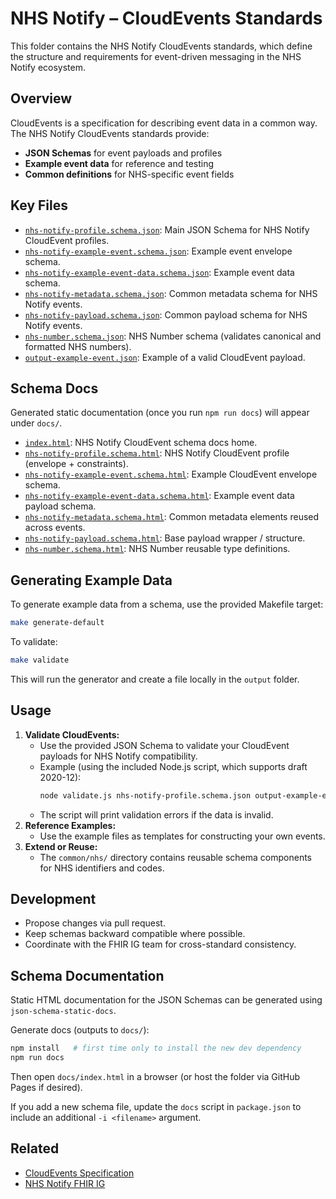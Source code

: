 # NHS Notify – CloudEvents Standards

This folder contains the NHS Notify CloudEvents standards, which define the structure and requirements for event-driven messaging in the NHS Notify ecosystem.

## Overview

CloudEvents is a specification for describing event data in a common way. The NHS Notify CloudEvents standards provide:

- **JSON Schemas** for event payloads and profiles
- **Example event data** for reference and testing
- **Common definitions** for NHS-specific event fields

## Key Files

- [`nhs-notify-profile.schema.json`](nhs-notify-profile.schema.json): Main JSON Schema for NHS Notify CloudEvent profiles.
- [`nhs-notify-example-event.schema.json`](nhs-notify-example-event.schema.json): Example event envelope schema.
- [`nhs-notify-example-event-data.schema.json`](nhs-notify-example-event-data.schema.json): Example event data schema.
- [`nhs-notify-metadata.schema.json`](nhs-notify-metadata.schema.json): Common metadata schema for NHS Notify events.
- [`nhs-notify-payload.schema.json`](nhs-notify-payload.schema.json): Common payload schema for NHS Notify events.
- [`nhs-number.schema.json`](nhs-number.schema.json): NHS Number schema (validates canonical and formatted NHS numbers).
- [`output-example-event.json`](output-example-event.json): Example of a valid CloudEvent payload.


## Schema Docs

Generated static documentation (once you run `npm run docs`) will appear under `docs/`.

- [`index.html`](docs/index.html): NHS Notify CloudEvent schema docs home.
- [`nhs-notify-profile.schema.html`](docs/nhs-notify-profile.schema.html): NHS Notify CloudEvent profile (envelope + constraints).
- [`nhs-notify-example-event.schema.html`](docs/nhs-notify-example-event.schema.html): Example CloudEvent envelope schema.
- [`nhs-notify-example-event-data.schema.html`](docs/nhs-notify-example-event-data.schema.html): Example event data payload schema.
- [`nhs-notify-metadata.schema.html`](docs/nhs-notify-metadata.schema.html): Common metadata elements reused across events.
- [`nhs-notify-payload.schema.html`](docs/nhs-notify-payload.schema.html): Base payload wrapper / structure.
- [`nhs-number.schema.html`](docs/nhs-number.schema.html): NHS Number reusable type definitions.


## Generating Example Data

To generate example data from a schema, use the provided Makefile target:

```sh
make generate-default
```

To validate:

```sh
make validate
```

This will run the generator and create a file locally in the `output` folder.

## Usage

1. **Validate CloudEvents:**
    - Use the provided JSON Schema to validate your CloudEvent payloads for NHS Notify compatibility.
    - Example (using the included Node.js script, which supports draft 2020-12):
       ```sh
       node validate.js nhs-notify-profile.schema.json output-example-event.json
       ```
    - The script will print validation errors if the data is invalid.
2. **Reference Examples:**
   - Use the example files as templates for constructing your own events.
3. **Extend or Reuse:**
   - The `common/nhs/` directory contains reusable schema components for NHS identifiers and codes.

## Development

- Propose changes via pull request.
- Keep schemas backward compatible where possible.
- Coordinate with the FHIR IG team for cross-standard consistency.

## Schema Documentation

Static HTML documentation for the JSON Schemas can be generated using `json-schema-static-docs`.

Generate docs (outputs to `docs/`):

```sh
npm install   # first time only to install the new dev dependency
npm run docs
```

Then open `docs/index.html` in a browser (or host the folder via GitHub Pages if desired).

If you add a new schema file, update the `docs` script in `package.json` to include an additional `-i <filename>` argument.

## Related

- [CloudEvents Specification](https://cloudevents.io/)
- [NHS Notify FHIR IG](../fhir/README.md)
